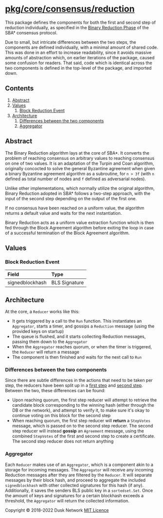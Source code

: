 # [pkg/core/consensus/reduction](./pkg/core/consensus/reduction)

This package defines the components for both the first and second step of
reduction individually, as specified in
the [Binary Reduction Phase](./reduction.md) of the SBA\* consensus protocol.

Due to small, but intricate differences between the two steps, the components
are defined individually, with a minimal amount of shared code. This was done in
an effort to increase readability, since it avoids massive amounts of
abstraction which, on earlier iterations of the package, caused some confusion
for readers. That said, code which is identical across the two components is
defined in the top-level of the package, and imported down.

<!-- ToC start -->

## Contents

1. [Abstract](#abstract)
1. [Values](#values)
    1. [Block Reduction Event](#block-reduction-event)
1. [Architecture](#architecture)
    1. [Differences between the two components](#differences-between-the-two-components)
    1. [Aggregator](#aggregator)

<!-- ToC end -->

## Abstract

The Binary Reduction algorithm lays at the core of SBA\*. It converts the
problem of reaching consensus on arbitrary values to reaching consensus on one
of two values. It is an adaptation of the Turpin and Coan algorithm, originally
concocted to solve the general Byzantine agreement when given a binary Byzantine
agreement algorithm as a subroutine, for `n > 3f` \(with `n` defined as total
number of nodes and `f` defined as adversarial nodes\).

Unlike other implementations, which normally utilize the original algorithm,
Binary Reduction adopted in SBA\* follows a two-step approach, with the input of
the second step depending on the output of the first one.

If no consensus have been reached on a uniform value, the algorithm returns a
default value and waits for the next instantiation.

Binary Reduction acts as a uniform value extraction function which is then fed
through the Block Agreement algorithm before exiting the loop in case of a
successful termination of the Block Agreement algorithm.

## Values

### Block Reduction Event

| Field | Type |
| :--- | :--- |
| signedblockhash | BLS Signature |

## Architecture

At the core, a `Reducer` works like this:

* It gets triggered by a call to the `Run` function. This instantiates
  an `Aggregator`, starts a timer, and gossips a `Reduction` message (using the
  provided keys on startup)
* The queue is flushed, and it starts collecting Reduction messages, passing
  them down to the `Aggregator`
* When the `Aggregator` reaches quorum, or when the timer is triggered,
  the `Reducer` will return a message
* The component is then finished and waits for the next call to `Run`

### Differences between the two components

Since there are subtle differences in the actions that need to be taken per
step, the reducers have been split up in a [first step](./firststep/)
and [second step](./secondstep/). Between the two, these differences can be
found:

- Upon reaching quorum, the first step reducer will attempt to retrieve the
  candidate block corresponding to the winning hash (either through the DB or
  the network), and attempt to verify it, to make sure it's okay to continue
  voting on this block for the second step
- When reaching quorum, the first step reducer will **return** a `StepVotes`
  message, which is passed on to the second step reducer. The second step
  reducer will instead **gossip** an `Agreement` message, using the
  combined `StepVotes` of the first and second step to create a certificate. The
  second step reducer does not return anything

### Aggregator

Each `Reducer` makes use of an `Aggregator`, which is a component akin to a
storage for incoming messages. The `Aggregator` will receive any incoming
Reduction messages after they are filtered by the `Reducer`. It will separate
messages by their block hash, and proceed to aggregate the
included `signedblockhash` with other collected signatures for this hash \(if
any\). Additionally, it saves the senders BLS public key in a `sortedset.Set`.
Once the amount of keys and signatures for a certain blockhash exceeds a
threshold, the `Aggregator` will return the collected information.

Copyright © 2018-2022 Dusk Network
[MIT Licence](https://github.com/dusk-network/dusk-blockchain/blob/master/LICENSE)
